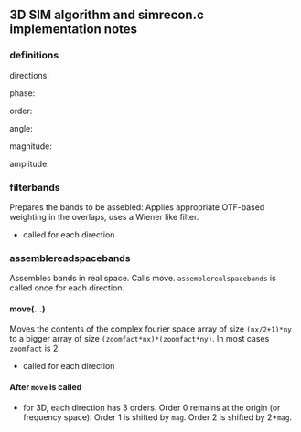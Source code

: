 ## 3D SIM algorithm and simrecon.c implementation notes

### definitions

directions:

phase:

order:

angle:

magnitude:

amplitude:

### filterbands

Prepares the bands to be assebled:  Applies appropriate OTF-based weighting in the overlaps, uses a Wiener like filter.

- called for each direction

### assemblereadspacebands

Assembles bands in real space.  Calls move.  ```assemblerealspacebands``` is called once for each direction. 

#### move(...)

Moves the contents of the complex fourier space array of size ```(nx/2+1)*ny``` to a bigger array of size ```(zoomfact*nx)*(zoomfact*ny)```.  In most cases ```zoomfact``` is 2. 
- called for each direction

#### After ```move``` is called

- for 3D, each direction has 3 orders.  Order 0 remains at the origin (or frequency space).  Order 1 is shifted by ```mag```.  Order 2 is shifted by 2*```mag```.  

